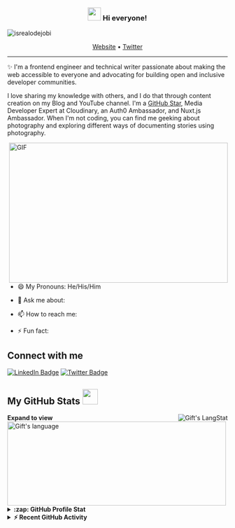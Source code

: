 <!-- Heading -->
<h3 align="center"><img src = "https://raw.githubusercontent.com/MartinHeinz/MartinHeinz/master/wave.gif" width = 30px> Hi everyone!</h3>

<!-- Profile Views -->

<p align="left"> <img src="https://komarev.com/ghpvc/?username=AlexHuryn&label=Profile%20views&color=0e75b6&style=flat" alt="isrealodejobi" />
</p>

<p align="center">
  <a href="#">Website</a> •
  <a href="#">Twitter</a>
</p>

 <!-- About section -->

---
✨ I'm a frontend engineer and technical writer passionate about making the web accessible to everyone and advocating for building open and inclusive developer communities. 

I love sharing my knowledge with others, and I do that through content creation on my Blog and YouTube channel. I'm a [GitHub Star](https://stars.github.com/profiles/lauragift21/), Media Developer Expert at Cloudinary, an Auth0 Ambassador, and Nuxt.js Ambassador. When I'm not coding, you can find me geeking about photography and exploring different ways of documenting stories using photography.


<!-- code gif-->
<img align="right" alt="GIF" src="https://media.giphy.com/media/13HgwGsXF0aiGY/giphy.gif" width="500" height="320" />

- 😄 My Pronouns: He/His/Him   

- 💬 Ask me about: 

- 📫 How to reach me: [](#)

- ⚡ Fun fact: 

<!-- About section: END -->


<!-- Conecct section -->

<h2>Connect with me </h3>
    <p>
        <a href="#"><img src="https://img.shields.io/badge/-Gift%20Egwuenu%20-blue?style=plastic&amp;labelColor=blue&amp;logo=LinkedIn&amp;link=#" alt="LinkedIn Badge"></a> 
       <a href="#"><img src="https://img.shields.io/badge/-Gift Egwuenu-informational?style=plastic&amp;labelColor=informational&amp;logo=Twitter&amp;link=https://twitter.com/Dev_180Memes" alt="Twitter Badge"></a>
   </p>

 <!-- Conecct section: END -->
 
  <!-- GitHub section -->

 ##  My GitHub Stats <img src = "https://i.pinimg.com/originals/65/c4/f4/65c4f452571be1261e9c623f7da488ac.gif" width = 35px> 
 
 <div>
   <img align="right" src="https://github-readme-streak-stats.herokuapp.com/?user=AlexHuryn" alt="Gift's LangStat" />
  <img align="left" src="https://github-readme-stats.vercel.app/api/top-langs?username=AlexHuryn&langs_count=10&show_icons=true&locale=en&layout=compact&theme=light" alt="Gift's language" height="192px"  width="500px"/>
</div>

**Expand to view**
<details>
  <summary><b>:zap: GitHub Profile Stat</b></summary>
  <img src="https://github-readme-stats.anuraghazra1.vercel.app/api?username=AlexHuryn&show_icons=true" />
</details>
<details>
  <summary><b>⚡ Recent GitHub Activity</b></summary>
  <br/>
   <a href="https://github.com/lauragift21/"><img alt="Gift' Activity Graph" src="https://activity-graph.herokuapp.com/graph?username=AlexHuryn&custom_title=Gift's%20Contribution%20Graph&theme=react-dark" /></a>
  <br/>
</details>

<!-- GitHub section: END -->

<!-- THE END -->
